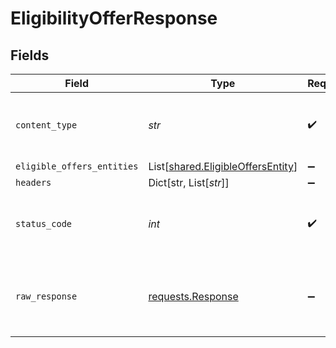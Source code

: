 # EligibilityOfferResponse


## Fields

| Field                                                                                 | Type                                                                                  | Required                                                                              | Description                                                                           |
| ------------------------------------------------------------------------------------- | ------------------------------------------------------------------------------------- | ------------------------------------------------------------------------------------- | ------------------------------------------------------------------------------------- |
| `content_type`                                                                        | *str*                                                                                 | :heavy_check_mark:                                                                    | HTTP response content type for this operation                                         |
| `eligible_offers_entities`                                                            | List[[shared.EligibleOffersEntity](../../models/shared/eligibleoffersentity.md)]      | :heavy_minus_sign:                                                                    | OK                                                                                    |
| `headers`                                                                             | Dict[str, List[*str*]]                                                                | :heavy_minus_sign:                                                                    | N/A                                                                                   |
| `status_code`                                                                         | *int*                                                                                 | :heavy_check_mark:                                                                    | HTTP response status code for this operation                                          |
| `raw_response`                                                                        | [requests.Response](https://requests.readthedocs.io/en/latest/api/#requests.Response) | :heavy_minus_sign:                                                                    | Raw HTTP response; suitable for custom response parsing                               |